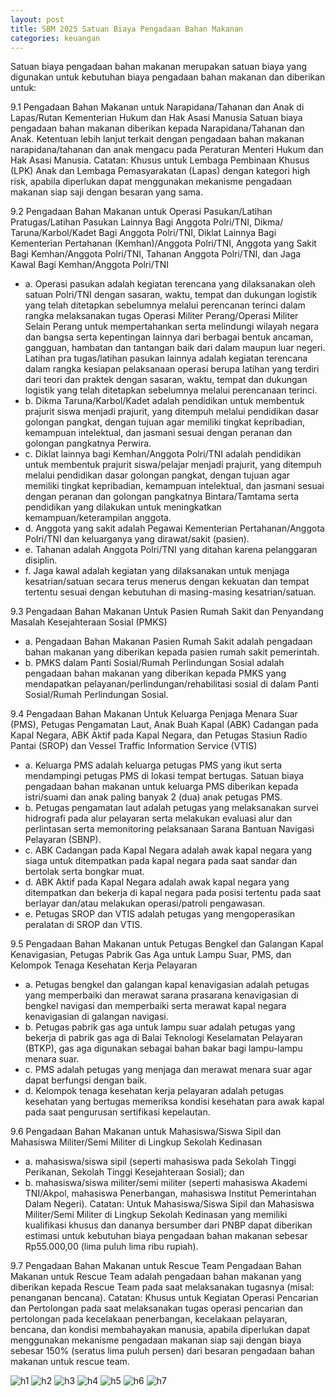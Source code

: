 ```yaml
---
layout: post
title: SBM 2025 Satuan Biaya Pengadaan Bahan Makanan
categories: keuangan
---
```


Satuan biaya pengadaan bahan makanan merupakan satuan biaya yang digunakan untuk kebutuhan biaya pengadaan bahan makanan dan diberikan untuk:

9.1 Pengadaan Bahan Makanan untuk Narapidana/Tahanan dan Anak di Lapas/Rutan Kementerian Hukum dan Hak Asasi Manusia
Satuan biaya pengadaan bahan makanan diberikan kepada Narapidana/Tahanan dan Anak.
Ketentuan lebih lanjut terkait dengan pengadaan bahan makanan narapidana/tahanan dan anak mengacu pada Peraturan Menteri Hukum dan Hak Asasi Manusia.
Catatan:
Khusus untuk Lembaga Pembinaan Khusus (LPK) Anak dan Lembaga Pemasyarakatan (Lapas) dengan kategori high risk, apabila diperlukan dapat menggunakan mekanisme pengadaan makanan siap saji dengan besaran yang sama.

9.2 Pengadaan Bahan Makanan untuk Operasi Pasukan/Latihan Pratugas/Latihan Pasukan Lainnya Bagi Anggota Polri/TNI, Dikma/ Taruna/Karbol/Kadet Bagi Anggota Polri/TNI, Diklat Lainnya Bagi Kementerian Pertahanan (Kemhan)/Anggota Polri/TNI, Anggota yang Sakit Bagi Kemhan/Anggota Polri/TNI, Tahanan Anggota Polri/TNI, dan Jaga Kawal Bagi Kemhan/Anggota Polri/TNI
- a. Operasi pasukan adalah kegiatan terencana yang dilaksanakan oleh satuan Polri/TNI dengan sasaran, waktu, tempat dan dukungan logistik yang telah ditetapkan sebelumnya melalui perencanan terinci dalam rangka melaksanakan tugas Operasi Militer Perang/Operasi Militer Selain Perang untuk mempertahankan serta melindungi wilayah negara dan bangsa serta kepentingan lainnya dari berbagai bentuk ancaman, gangguan, hambatan dan tantangan baik dari dalam maupun luar negeri.
Latihan pra tugas/latihan pasukan lainnya adalah kegiatan terencana dalam rangka kesiapan pelaksanaan operasi berupa latihan yang terdiri dari teori dan praktek dengan sasaran, waktu, tempat dan dukungan logistik yang telah ditetapkan sebelumnya melalui perencanaan terinci.
- b. Dikma Taruna/Karbol/Kadet adalah pendidikan untuk membentuk prajurit siswa menjadi prajurit, yang ditempuh melalui pendidikan dasar golongan pangkat, dengan tujuan agar memiliki tingkat kepribadian, kemampuan intelektual, dan jasmani sesuai dengan peranan dan golongan pangkatnya Perwira.
- c. Diklat lainnya bagi Kemhan/Anggota Polri/TNI adalah pendidikan untuk membentuk prajurit siswa/pelajar menjadi prajurit, yang ditempuh melalui pendidikan dasar golongan pangkat, dengan tujuan agar memiliki tingkat kepribadian, kemampuan intelektual, dan jasmani sesuai dengan peranan dan golongan pangkatnya Bintara/Tamtama serta pendidikan yang dilakukan untuk meningkatkan kemampuan/keterampilan anggota.
- d. Anggota yang sakit adalah Pegawai Kementerian Pertahanan/Anggota Polri/TNI dan keluarganya yang dirawat/sakit (pasien).
- e. Tahanan adalah Anggota Polri/TNI yang ditahan karena pelanggaran disiplin.
- f. Jaga kawal adalah kegiatan yang dilaksanakan untuk menjaga kesatrian/satuan secara terus menerus dengan kekuatan dan tempat tertentu sesuai dengan kebutuhan di masing-masing kesatrian/satuan.

9.3 Pengadaan Bahan Makanan Untuk Pasien Rumah Sakit dan Penyandang Masalah Kesejahteraan Sosial (PMKS)
- a. Pengadaan Bahan Makanan Pasien Rumah Sakit adalah pengadaan bahan makanan yang diberikan kepada pasien rumah sakit pemerintah.
- b. PMKS dalam Panti Sosial/Rumah Perlindungan Sosial adalah pengadaan bahan makanan yang diberikan kepada PMKS yang mendapatkan pelayanan/perlindungan/rehabilitasi sosial di dalam Panti Sosial/Rumah Perlindungan Sosial.

9.4 Pengadaan Bahan Makanan Untuk Keluarga Penjaga Menara Suar (PMS), Petugas Pengamatan Laut, Anak Buah Kapal (ABK) Cadangan pada Kapal Negara, ABK Aktif pada Kapal Negara, dan Petugas Stasiun Radio Pantai (SROP) dan Vessel Traffic Information Service (VTIS)
- a. Keluarga PMS adalah keluarga petugas PMS yang ikut serta mendampingi petugas PMS di lokasi tempat bertugas. Satuan biaya pengadaan bahan makanan untuk keluarga PMS diberikan kepada istri/suami dan anak paling banyak 2 (dua) anak petugas PMS.
- b. Petugas pengamatan laut adalah petugas yang melaksanakan survei hidrografi pada alur pelayaran serta melakukan evaluasi alur dan perlintasan serta memonitoring pelaksanaan Sarana Bantuan Navigasi Pelayaran (SBNP).
- c. ABK Cadangan pada Kapal Negara adalah awak kapal negara yang siaga untuk ditempatkan pada kapal negara pada saat sandar dan bertolak serta bongkar muat.
- d. ABK Aktif pada Kapal Negara adalah awak kapal negara yang ditempatkan dan bekerja di kapal negara pada posisi tertentu pada saat berlayar dan/atau melakukan operasi/patroli pengawasan.
- e. Petugas SROP dan VTIS adalah petugas yang mengoperasikan peralatan di SROP dan VTIS.

9.5 Pengadaan Bahan Makanan untuk Petugas Bengkel dan Galangan Kapal Kenavigasian, Petugas Pabrik Gas Aga untuk Lampu Suar, PMS, dan Kelompok Tenaga Kesehatan Kerja Pelayaran
- a. Petugas bengkel dan galangan kapal kenavigasian adalah petugas yang memperbaiki dan merawat sarana prasarana kenavigasian di bengkel navigasi dan memperbaiki serta merawat kapal negara kenavigasian di galangan navigasi.
- b. Petugas pabrik gas aga untuk lampu suar adalah petugas yang bekerja di pabrik gas aga di Balai Teknologi Keselamatan Pelayaran (BTKP), gas aga digunakan sebagai bahan bakar bagi lampu-lampu menara suar.
- c. PMS adalah petugas yang menjaga dan merawat menara suar agar dapat berfungsi dengan baik.
- d. Kelompok tenaga kesehatan kerja pelayaran adalah petugas kesehatan yang bertugas memeriksa kondisi kesehatan para awak kapal pada saat pengurusan sertifikasi kepelautan.

9.6 Pengadaan Bahan Makanan untuk Mahasiswa/Siswa Sipil dan Mahasiswa Militer/Semi Militer di Lingkup Sekolah Kedinasan
- a. mahasiswa/siswa sipil (seperti mahasiswa pada Sekolah Tinggi Perikanan, Sekolah Tinggi Kesejahteraan Sosial); dan
- b. mahasiswa/siswa militer/semi militer (seperti mahasiswa Akademi TNI/Akpol, mahasiswa Penerbangan, mahasiswa Institut Pemerintahan Dalam Negeri).
Catatan:
Untuk Mahasiswa/Siswa Sipil dan Mahasiswa Militer/Semi Militer di Lingkup Sekolah Kedinasan yang memiliki kualifikasi khusus dan dananya bersumber dari PNBP dapat diberikan estimasi untuk kebutuhan biaya pengadaan bahan makanan sebesar Rp55.000,00 (lima puluh lima ribu rupiah).

9.7 Pengadaan Bahan Makanan untuk Rescue Team
Pengadaan Bahan Makanan untuk Rescue Team adalah pengadaan bahan makanan yang diberikan kepada Rescue Team pada saat melaksanakan tugasnya (misal: penanganan bencana).
Catatan:
Khusus untuk Kegiatan Operasi Pencarian dan Pertolongan pada saat melaksanakan tugas operasi pencarian dan pertolongan pada kecelakaan penerbangan, kecelakaan pelayaran, bencana, dan kondisi membahayakan manusia, apabila diperlukan dapat menggunakan mekanisme pengadaan makanan siap saji dengan biaya sebesar 150% (seratus lima puluh persen) dari besaran pengadaan bahan makanan untuk rescue team.

![h1](https://blogger.googleusercontent.com/img/b/R29vZ2xl/AVvXsEhSN28nlwIln-3c-NoOUb8weo3LqYKCZsPJM_Qhq7-wNcKYyMaNpsiuluBzcE1hU0vjhc56EGIFf2UK9eb7nonBe2VTjXBbFUfI89Y9pIRh_pFrjlrJuw4q2M1Wmtwa0DjqLfAD0CwivKd7b0YHyhryozMQFy1cxw5YKzb6RsOl3S6xSA/s1600/SBM_2025_Page_073.jpg)
![h2](https://blogger.googleusercontent.com/img/b/R29vZ2xl/AVvXsEj9mtJP16vR5Aj2lYtxIksgpLmpAgPMckmK1pAimjc3Vtzyz25vbqiuyFps_DkjCyBm3tQHg7TauipNXAqgaXCHpJlPBsTe0Qr8FQm_VLh5hWyW9bGk30R-651yNjMx9TMHh7NWFBskpH9leozh7_qQ2ownyD5cvKgL1UFzlcSCNOf1Jw/s1600/SBM_2025_Page_074.jpg)
![h3](https://blogger.googleusercontent.com/img/b/R29vZ2xl/AVvXsEi9Qdg5EfcEqvRHQT5HtNtnE1ERObzy-G0SwA8WxbH8bmUy-lPQxTmypfnpj2F7woqqNgOwOjnSrK6bXTwIzeeywvSbp-Kogk9nhpk17LHPkpVCagQ5YRH4slqmjsI4vCgeOpu_5FsP4kMUP_GXyBLf98kbb_XpY1d6EH-G85eaTAfZgg/s1600/SBM_2025_Page_075.jpg)
![h4](https://blogger.googleusercontent.com/img/b/R29vZ2xl/AVvXsEgNMtVqjr9GUuGQyZI8E9ChsrSNKsXFpnuCoEhVleeTVMg6hBHkvMoL0TBiO3gaWzvjWAfZ7pZDaK7VCYEjw9PusBQgpz4X9KT0SnUsHKJjNzthyphenhyphenI8FRsY2nv1MZc7qA-VL_DkRJR5NG0wvi85X31HqnJvPCTp5nkpzA8xMkIxd2CNZDQ/s1600/SBM_2025_Page_076.jpg)
![h5](https://blogger.googleusercontent.com/img/b/R29vZ2xl/AVvXsEhYDRJCcMArW9piEES70_5k0Th5dy9lPY8NpPrm4yQ-3ZxzXBwgW1TPrDgS9R6SLwJ7LxqAnM80zXiCdVrpSwhjrQGq3zTZODDRVp1xb2R5Q59gXtEjNP7NZWkfrLQyLmbzAPmhP4j_9w6MJT6WK-kJp5qNAnXCNwU3pKZuxJoz-wsQOQ/s1600/SBM_2025_Page_077.jpg)
![h6](https://blogger.googleusercontent.com/img/b/R29vZ2xl/AVvXsEj6HGBQzOzZnY1Hz-d0bSWRIBJM9KYJDJALt-5KjaPRNp38XxxmLEdMag2T9SM8RQ3OSmeM7KmNv6hn8sVYO9H0AWrV2Dv5deWoMZBbFXejUalwi47utBzFqyOsricvpDGjzbGOYo7qyJ9SopLdFRRBXBlI7qIbLGGI0-NDoAZqdWFdVA/s1600/SBM_2025_Page_078.jpg)
![h7](https://blogger.googleusercontent.com/img/b/R29vZ2xl/AVvXsEg_KGqyS3wfUjCEHTOAMfyfd9Td7Jnl2Jq7WUBJYoiRoL9jGaeQJ7TnPuHBtUkCfWAxQy5QONrmtV5AiI4h88B7Tcy17TBe6U27DPxaXiBX0C5sVn69FGKXqf8co4KUAsYGD6DW0aiiMtQuoO7OnzMlfQwwfbUcwHrXSx32zTC-Y1wTYg/s1600/SBM_2025_Page_079.jpg)